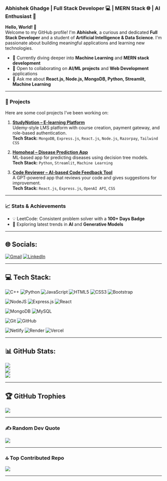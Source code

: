 ### Abhishek Ghadge | Full Stack Developer 💻 | MERN Stack 🌐 | AI Enthusiast 🤖

**Hello, World! 👋**  
Welcome to my GitHub profile! I'm **Abhishek**, a curious and dedicated **Full Stack Developer** and a student of **Artificial Intelligence & Data Science**. I'm passionate about building meaningful applications and learning new technologies.

- 🌱 Currently diving deeper into **Machine Learning** and **MERN stack development**  
- 👯 Open to collaborating on **AI/ML projects** and **Web Development** applications  
- 💬 Ask me about **React.js, Node.js, MongoDB, Python, Streamlit, Machine Learning**

---

### 🚀 Projects
Here are some cool projects I’ve been working on:

1. [**StudyNotion – E-learning Platform**](https://github.com/Abhishekghadge900/StudyNotion)  
   Udemy-style LMS platform with course creation, payment gateway, and role-based authentication.  
   **Tech Stack:** `MongoDB`, `Express.js`, `React.js`, `Node.js`, `Razorpay`, `Tailwind CSS`

2. [**Homoheal – Disease Prediction App**](https://github.com/Abhishekghadge900/Diseases_prediction)  
   ML-based app for predicting diseases using decision tree models.  
   **Tech Stack:** `Python`, `Streamlit`, `Machine Learning`

3. [**Code Reviewer – AI-based Code Feedback Tool**](https://github.com/Abhishekghadge900/Code_reviewer)  
   A GPT-powered app that reviews your code and gives suggestions for improvement.  
   **Tech Stack:** `React.js`, `Express.js`, `OpenAI API`, `CSS`

---

### 📈 Stats & Achievements
- 💡 LeetCode: Consistent problem solver with a **100+ Days Badge**  
- 🧠 Exploring latest trends in **AI** and **Generative Models**

---

## 🌐 Socials:
[![Gmail](https://img.shields.io/badge/Gmail-D14836?style=flat&logo=gmail&logoColor=white)](mailto:abhishekghadge900@gmail.com)
[![LinkedIn](https://img.shields.io/badge/-LinkedIn-blue?style=flat&logo=linkedin&logoColor=white)](https://www.linkedin.com/in/abhishek-ghadge-3857032a0)

---

## 💻 Tech Stack:

![C++](https://img.shields.io/badge/c++-%2300599C.svg?style=for-the-badge&logo=c%2B%2B&logoColor=white)
![Python](https://img.shields.io/badge/python-3670A0?style=for-the-badge&logo=python&logoColor=ffdd54)
![JavaScript](https://img.shields.io/badge/javascript-%23323330.svg?style=for-the-badge&logo=javascript&logoColor=%23F7DF1E)
![HTML5](https://img.shields.io/badge/html5-%23E34F26.svg?style=for-the-badge&logo=html5&logoColor=white)
![CSS3](https://img.shields.io/badge/css3-%231572B6.svg?style=for-the-badge&logo=css3&logoColor=white)
![Bootstrap](https://img.shields.io/badge/bootstrap-%238511FA.svg?style=for-the-badge&logo=bootstrap&logoColor=white)

![NodeJS](https://img.shields.io/badge/node.js-6DA55F?style=for-the-badge&logo=node.js&logoColor=white)
![Express.js](https://img.shields.io/badge/express.js-%23404d59.svg?style=for-the-badge&logo=express&logoColor=white)
![React](https://img.shields.io/badge/react-%2320232a.svg?style=for-the-badge&logo=react&logoColor=%2361DAFB)

![MongoDB](https://img.shields.io/badge/MongoDB-%234ea94b.svg?style=for-the-badge&logo=mongodb&logoColor=white)
![MySQL](https://img.shields.io/badge/mysql-4479A1.svg?style=for-the-badge&logo=mysql&logoColor=white)

![Git](https://img.shields.io/badge/git-%23F05033.svg?style=for-the-badge&logo=git&logoColor=white)
![GitHub](https://img.shields.io/badge/github-%23121011.svg?style=for-the-badge&logo=github&logoColor=white)

![Netlify](https://img.shields.io/badge/netlify-%23000000.svg?style=for-the-badge&logo=netlify&logoColor=white)
![Render](https://img.shields.io/badge/Render-%2346E3B7.svg?style=for-the-badge&logo=render&logoColor=white)
![Vercel](https://img.shields.io/badge/vercel-%23000000.svg?style=for-the-badge&logo=vercel&logoColor=white)

---

## 📊 GitHub Stats:

![](https://github-readme-stats.vercel.app/api?username=Abhishekghadge900&theme=dark&hide_border=false&include_all_commits=true&count_private=true)<br/>
![](https://github-readme-streak-stats.herokuapp.com/?user=Abhishekghadge900&theme=dark&hide_border=false)<br/>
![](https://github-readme-stats.vercel.app/api/top-langs/?username=Abhishekghadge900&theme=dark&hide_border=false&include_all_commits=true&count_private=true&layout=compact)

---

## 🏆 GitHub Trophies
![](https://github-profile-trophy.vercel.app/?username=Abhishekghadge900&theme=radical&no-frame=false&no-bg=false&margin-w=4)

---

### ✍️ Random Dev Quote
![](https://quotes-github-readme.vercel.app/api?type=horizontal&theme=radical)

---

### 🔝 Top Contributed Repo
![](https://github-contributor-stats.vercel.app/api?username=Abhishekghadge900&limit=5&theme=dark&combine_all_yearly_contributions=true)

---

